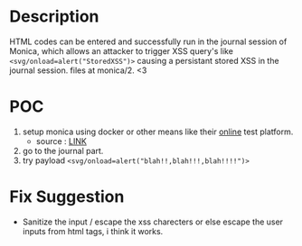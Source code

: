 # Description
HTML codes can be entered and successfully run in the journal session of Monica, which allows an attacker to trigger XSS query's like ```<svg/onload=alert("StoredXSS")>``` causing a persistant stored XSS in the journal session. 
files at monica/2.
<3

# POC
1. setup monica using docker or other means like their [online](https://app.monicahq.com) test platform. 
    * source : [LINK](https://github.com/monicahq/monica.git)
2. go to the journal part.
3. try payload ```<svg/onload=alert("blah!!,blah!!!,blah!!!!")>```

# Fix Suggestion 
* Sanitize the input / escape the xss charecters or else escape the user inputs from html tags, i think it works.